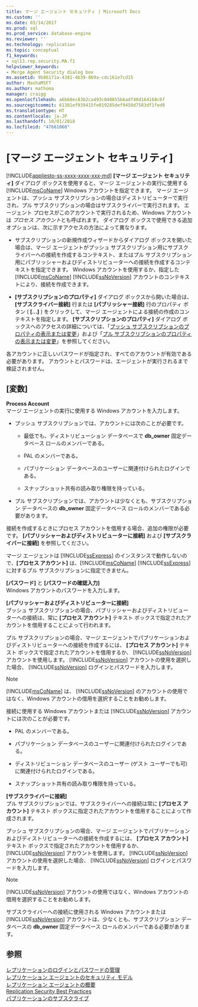 ```yaml
---
title: マージ エージェント セキュリティ | Microsoft Docs
ms.custom: ''
ms.date: 03/14/2017
ms.prod: sql
ms.prod_service: database-engine
ms.reviewer: ''
ms.technology: replication
ms.topic: conceptual
f1_keywords:
- sql13.rep.security.MA.f1
helpviewer_keywords:
- Merge Agent Security dialog box
ms.assetid: 9b86171a-4381-4b39-869a-cdc161e7cd15
author: MashaMSFT
ms.author: mathoma
manager: craigg
ms.openlocfilehash: a6b68ec83b2ca493c040855b6adf48d164168c6f
ms.sourcegitcommit: 61381ef939415fe019285def9450d7583df1fed0
ms.translationtype: HT
ms.contentlocale: ja-JP
ms.lasthandoff: 10/01/2018
ms.locfileid: "47661060"
---
```

# <a name="merge-agent-security"></a>[マージ エージェント セキュリティ]
[!INCLUDE[appliesto-ss-xxxx-xxxx-xxx-md](../../includes/appliesto-ss-xxxx-xxxx-xxx-md.md)]
  **[マージ エージェント セキュリティ]** ダイアログ ボックスを使用すると、マージ エージェントの実行に使用する [!INCLUDE[msCoName](../../includes/msconame-md.md)] Windows アカウントを指定できます。 マージ エージェントは、プッシュ サブスクリプションの場合はディストリビューターで実行され、プル サブスクリプションの場合はサブスクライバーで実行されます。 エージェント プロセスがこのアカウントで実行されるため、Windows アカウントは *プロセス アカウント*とも呼ばれます。 ダイアログ ボックスで使用できる追加オプションは、次に示すアクセスの方法によって異なります。  
  
-   サブスクリプションの新規作成ウィザードからダイアログ ボックスを開いた場合は、マージ エージェントがプッシュ サブスクリプション用にサブスクライバーへの接続を作成するコンテキスト、またはプル サブスクリプション用にパブリッシャーおよびディストリビューターへの接続を作成するコンテキストを指定できます。 Windows アカウントを使用するか、指定した [!INCLUDE[msCoName](../../includes/msconame-md.md)] [!INCLUDE[ssNoVersion](../../includes/ssnoversion-md.md)] アカウントのコンテキストにより、接続を作成できます。  
  
-   **[サブスクリプションのプロパティ]** ダイアログ ボックスから開いた場合は、**[サブスクライバー接続]** 行または **[パブリッシャー接続]** 行のプロパティ ボタン ( **[...]** ) をクリックして、マージ エージェントによる接続の作成のコンテキストを指定します。 **[サブスクリプションのプロパティ]** ダイアログ ボックスへのアクセスの詳細については、「[プッシュ サブスクリプションのプロパティの表示または変更](../../relational-databases/replication/view-and-modify-push-subscription-properties.md)」および「[プル サブスクリプションのプロパティの表示または変更](../../relational-databases/replication/view-and-modify-pull-subscription-properties.md)」を参照してください。  
  
 各アカウントに正しいパスワードが指定され、すべてのアカウントが有効である必要があります。 アカウントとパスワードは、エージェントが実行されるまで検証されません。  
  
## <a name="options"></a>[変数]  
 **Process Account**  
 マージ エージェントの実行に使用する Windows アカウントを入力します。  
  
-   プッシュ サブスクリプションでは、アカウントには次のことが必要です。  
  
    -   最低でも、ディストリビューション データベースで **db_owner** 固定データベース ロールのメンバーである。  
  
    -   PAL のメンバーである。  
  
    -   パブリケーション データベースのユーザーに関連付けられたログインである。  
  
    -   スナップショット共有の読み取り権限を持っている。  
  
-   プル サブスクリプションでは、アカウントは少なくとも、サブスクリプション データベースの **db_owner** 固定データベース ロールのメンバーである必要があります。  
  
 接続を作成するときにプロセス アカウントを借用する場合、追加の権限が必要です。 **[パブリッシャーおよびディストリビューターに接続]** および **[サブスクライバーに接続]** を参照してください。  
  
 マージ エージェントは [!INCLUDE[ssExpress](../../includes/ssexpress-md.md)] のインスタンスで動作しないので、**[プロセス アカウント]** は、[!INCLUDE[msCoName](../../includes/msconame-md.md)] [!INCLUDE[ssExpress](../../includes/ssexpress-md.md)] に対するプル サブスクリプションに指定できません。  
  
 **[パスワード]** と **[パスワードの確認入力]**  
 Windows アカウントのパスワードを入力します。  
  
 **[パブリッシャーおよびディストリビューターに接続]**  
 プッシュ サブスクリプションの場合、パブリッシャーおよびディストリビューターへの接続は、常に **[プロセス アカウント]** テキスト ボックスで指定されたアカウントを借用することによって行われます。  
  
 プル サブスクリプションの場合、マージ エージェントでパブリケーションおよびディストリビューターへの接続を作成するには、 **[プロセス アカウント]** テキスト ボックスで指定されたアカウントを借用するか、 [!INCLUDE[ssNoVersion](../../includes/ssnoversion-md.md)] アカウントを使用します。 [!INCLUDE[ssNoVersion](../../includes/ssnoversion-md.md)] アカウントの使用を選択した場合、 [!INCLUDE[ssNoVersion](../../includes/ssnoversion-md.md)] ログインとパスワードを入力します。  
  
> [!NOTE]  
>  [!INCLUDE[msCoName](../../includes/msconame-md.md)] は、 [!INCLUDE[ssNoVersion](../../includes/ssnoversion-md.md)] のアカウントの使用ではなく、Windows アカウントの借用を選択することをお勧めします。  
  
 接続に使用する Windows アカウントまたは [!INCLUDE[ssNoVersion](../../includes/ssnoversion-md.md)] アカウントには次のことが必要です。  
  
-   PAL のメンバーである。  
  
-   パブリケーション データベースのユーザーに関連付けられたログインである。  
  
-   ディストリビューション データベースのユーザー (ゲスト ユーザーでも可) に関連付けられたログインである。  
  
-   スナップショット共有の読み取り権限を持っている。  
  
 **[サブスクライバーに接続]**  
 プル サブスクリプションでは、サブスクライバーへの接続は常に **[プロセス アカウント]** テキスト ボックスに指定されたアカウントを借用することによって作成されます。  
  
 プッシュ サブスクリプションの場合、マージ エージェントでパブリケーションおよびディストリビューターへの接続を作成するには、 **[プロセス アカウント]** テキスト ボックスで指定されたアカウントを借用するか、 [!INCLUDE[ssNoVersion](../../includes/ssnoversion-md.md)] アカウントを使用します。 [!INCLUDE[ssNoVersion](../../includes/ssnoversion-md.md)] アカウントの使用を選択した場合、 [!INCLUDE[ssNoVersion](../../includes/ssnoversion-md.md)] ログインとパスワードを入力します。  
  
> [!NOTE]  
>  [!INCLUDE[ssNoVersion](../../includes/ssnoversion-md.md)] アカウントの使用ではなく、Windows アカウントの借用を選択することをお勧めします。  
  
 サブスクライバーへの接続に使用される Windows アカウントまたは [!INCLUDE[ssNoVersion](../../includes/ssnoversion-md.md)] アカウントは、少なくとも、サブスクリプション データベースの **db_owner** 固定データベース ロールのメンバーである必要があります。  
  
## <a name="see-also"></a>参照  
 [レプリケーションのログインとパスワードの管理](../../relational-databases/replication/security/manage-logins-and-passwords-in-replication.md)   
 [レプリケーション エージェントのセキュリティ モデル](../../relational-databases/replication/security/replication-agent-security-model.md)   
 [レプリケーション エージェントの概要](../../relational-databases/replication/agents/replication-agents-overview.md)   
 [Replication Security Best Practices](../../relational-databases/replication/security/replication-security-best-practices.md)   
 [パブリケーションのサブスクライブ](../../relational-databases/replication/subscribe-to-publications.md)  
  
  
